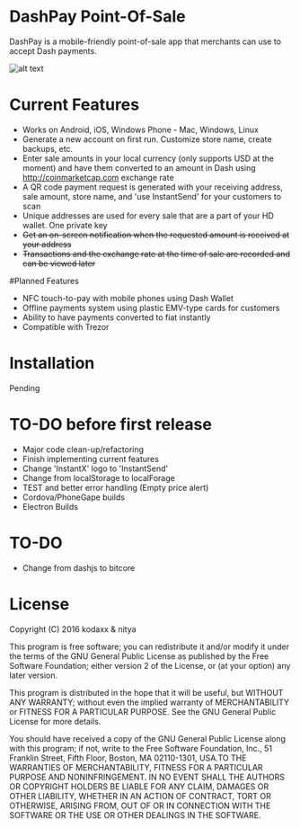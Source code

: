 # DashPay Point-Of-Sale

DashPay is a mobile-friendly point-of-sale app that merchants can use to accept Dash payments.

![alt text](https://github.com//kodaxx/dashpayPOS/raw/master/www/img/dashpayterminal.png "DashPay Terminal Mockup")

# Current Features

* Works on Android, iOS, Windows Phone - Mac, Windows, Linux
* Generate a new account on first run. Customize store name, create backups, etc.
* Enter sale amounts in your local currency (only supports USD at the moment) and have them converted to an amount in Dash using http://coinmarketcap.com exchange rate
* A QR code payment request is generated with your receiving address, sale amount, store name, and 'use InstantSend' for your customers to scan
* Unique addresses are used for every sale that are a part of your HD wallet. One private key
* ~~Get an on-screen notification when the requested amount is received at your address~~
* ~~Transactions and the exchange rate at the time of sale are recorded and can be viewed later~~

#Planned Features

* NFC touch-to-pay with mobile phones using Dash Wallet
* Offline payments system using plastic EMV-type cards for customers
* Ability to have payments converted to fiat instantly
* Compatible with Trezor

# Installation

Pending

# TO-DO before first release

* Major code clean-up/refactoring
* Finish implementing current features
* Change 'InstantX' logo to 'InstantSend' 
* Change from localStorage to localForage
* TEST and better error handling (Empty price alert)
* Cordova/PhoneGape builds
* Electron Builds

# TO-DO

* Change from dashjs to bitcore

# License

Copyright (C) 2016 kodaxx & nitya

This program is free software; you can redistribute it and/or
modify it under the terms of the GNU General Public License
as published by the Free Software Foundation; either version 2
of the License, or (at your option) any later version.

This program is distributed in the hope that it will be useful,
but WITHOUT ANY WARRANTY; without even the implied warranty of
MERCHANTABILITY or FITNESS FOR A PARTICULAR PURPOSE.  See the
GNU General Public License for more details.

You should have received a copy of the GNU General Public License
along with this program; if not, write to the Free Software
Foundation, Inc., 51 Franklin Street, Fifth Floor, Boston, MA  02110-1301, USA.TO THE WARRANTIES OF MERCHANTABILITY, FITNESS FOR A PARTICULAR PURPOSE AND NONINFRINGEMENT. IN NO EVENT SHALL THE AUTHORS OR COPYRIGHT HOLDERS BE LIABLE FOR ANY CLAIM, DAMAGES OR OTHER LIABILITY, WHETHER IN AN ACTION OF CONTRACT, TORT OR OTHERWISE, ARISING FROM, OUT OF OR IN CONNECTION WITH THE SOFTWARE OR THE USE OR OTHER DEALINGS IN THE SOFTWARE.
